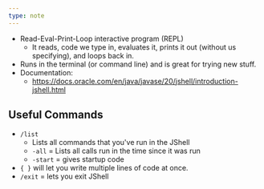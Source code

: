 ```yaml
---
type: note
---
```

- Read-Eval-Print-Loop interactive program (REPL)
	- It reads, code we type in, evaluates it, prints it out (without us specifying), and loops back in. 
- Runs in the terminal (or command line) and is great for trying new stuff. 
- Documentation: 
	- https://docs.oracle.com/en/java/javase/20/jshell/introduction-jshell.html

## Useful Commands
- `/list` 
	- Lists all commands that you've run in the JShell
	- `-all` = Lists all calls run in the time since it was run
	- `-start` = gives startup code
- `{ }` will let you write multiple lines of code at once.
- `/exit` = lets you exit JShell
